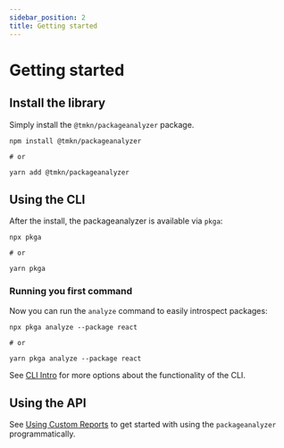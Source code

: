 ```yaml
---
sidebar_position: 2
title: Getting started
---
```


# Getting started

## Install the library
Simply install the `@tmkn/packageanalyzer` package.
```shell
npm install @tmkn/packageanalyzer

# or

yarn add @tmkn/packageanalyzer
```

## Using the CLI
After the install, the packageanalyzer is available via `pkga`:
```shell
npx pkga

# or

yarn pkga
```

### Running you first command
Now you can run the `analyze` command to easily introspect packages:
```shell
npx pkga analyze --package react

# or

yarn pkga analyze --package react
```

See [CLI Intro](./cli/index.md) for more options about the functionality of the CLI.

## Using the API
See [Using Custom Reports](./guides/custom_reports.md) to get started with using the `packageanalyzer` programmatically.